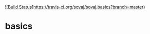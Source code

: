 [![Build Status]https://travis-ci.org/sovaj/sovaj.basics?branch=master)](https://travis-ci.org/sovaj/sovaj.basics)
# basics
